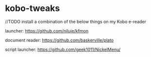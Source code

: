 # kobo-tweaks
//TODO install a combination of the below things on my Kobo e-reader

launcher: https://github.com/niluje/kfmon

document reader: https://github.com/baskerville/plato

script launcher: https://github.com/geek1011/NickelMenu/
